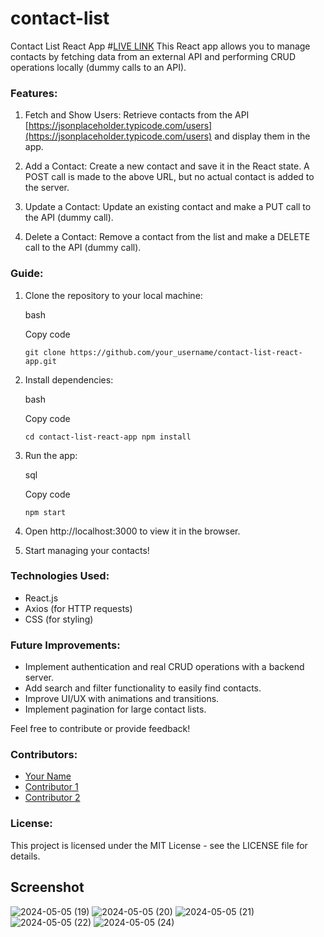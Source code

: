 # contact-list
Contact List React App
#<a href="#">LIVE LINK</a>
This React app allows you to manage contacts by fetching data from an external API and performing CRUD operations locally (dummy calls to an API).

### Features:

1.  Fetch and Show Users: Retrieve contacts from the API [https://jsonplaceholder.typicode.com/users](https://jsonplaceholder.typicode.com/users) and display them in the app.
    
2.  Add a Contact: Create a new contact and save it in the React state. A POST call is made to the above URL, but no actual contact is added to the server.
    
3.  Update a Contact: Update an existing contact and make a PUT call to the API (dummy call).
    
4.  Delete a Contact: Remove a contact from the list and make a DELETE call to the API (dummy call).
    

### Guide:

1.  Clone the repository to your local machine:
    
    bash
    
    Copy code
    
    `git clone https://github.com/your_username/contact-list-react-app.git` 
    
2.  Install dependencies:
    
    bash
    
    Copy code
    
    `cd contact-list-react-app
    npm install` 
    
3.  Run the app:
    
    sql
    
    Copy code
    
    `npm start` 
    
4.  Open http://localhost:3000 to view it in the browser.
    
5.  Start managing your contacts!
    

### Technologies Used:

*   React.js
*   Axios (for HTTP requests)
*   CSS (for styling)

### Future Improvements:

*   Implement authentication and real CRUD operations with a backend server.
*   Add search and filter functionality to easily find contacts.
*   Improve UI/UX with animations and transitions.
*   Implement pagination for large contact lists.

Feel free to contribute or provide feedback!

### Contributors:

*   [Your Name](https://github.com/your_username)
*   [Contributor 1](https://github.com/contributor1)
*   [Contributor 2](https://github.com/contributor2)

### License:

This project is licensed under the MIT License - see the LICENSE file for details.

Screenshot
----------
![2024-05-05 (19)](https://github.com/dainy390/contact-list/assets/112776500/c6f83a27-a4b4-4585-98f0-f327120089c5)
![2024-05-05 (20)](https://github.com/dainy390/contact-list/assets/112776500/ad992f0a-eeed-41e9-9cf7-08f52b8412ed)
![2024-05-05 (21)](https://github.com/dainy390/contact-list/assets/112776500/a53955a8-1112-44b8-88dc-9f3278a6676a)
![2024-05-05 (22)](https://github.com/dainy390/contact-list/assets/112776500/dbc0a165-a00a-4bb4-863f-6a5bac2f6954)
![2024-05-05 (24)](https://github.com/dainy390/contact-list/assets/112776500/4451e828-7abf-4d24-b221-b2d40bb8a86e)
